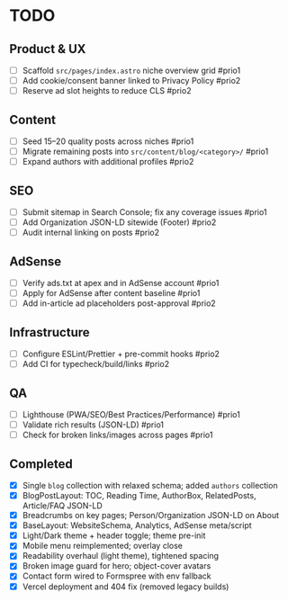 # TODO

## Product & UX

- [ ] Scaffold `src/pages/index.astro` niche overview grid #prio1
- [ ] Add cookie/consent banner linked to Privacy Policy #prio2
- [ ] Reserve ad slot heights to reduce CLS #prio2

## Content

- [ ] Seed 15–20 quality posts across niches #prio1
- [ ] Migrate remaining posts into `src/content/blog/<category>/` #prio1
- [ ] Expand authors with additional profiles #prio2

## SEO

- [ ] Submit sitemap in Search Console; fix any coverage issues #prio1
- [ ] Add Organization JSON-LD sitewide (Footer) #prio2
- [ ] Audit internal linking on posts #prio2

## AdSense

- [ ] Verify ads.txt at apex and in AdSense account #prio1
- [ ] Apply for AdSense after content baseline #prio1
- [ ] Add in-article ad placeholders post-approval #prio2

## Infrastructure

- [ ] Configure ESLint/Prettier + pre-commit hooks #prio2
- [ ] Add CI for typecheck/build/links #prio2

## QA

- [ ] Lighthouse (PWA/SEO/Best Practices/Performance) #prio1
- [ ] Validate rich results (JSON-LD) #prio1
- [ ] Check for broken links/images across pages #prio1

## Completed

- [x] Single `blog` collection with relaxed schema; added `authors` collection
- [x] BlogPostLayout: TOC, Reading Time, AuthorBox, RelatedPosts, Article/FAQ JSON-LD
- [x] Breadcrumbs on key pages; Person/Organization JSON-LD on About
- [x] BaseLayout: WebsiteSchema, Analytics, AdSense meta/script
- [x] Light/Dark theme + header toggle; theme pre-init
- [x] Mobile menu reimplemented; overlay close
- [x] Readability overhaul (light theme), tightened spacing
- [x] Broken image guard for hero; object-cover avatars
- [x] Contact form wired to Formspree with env fallback
- [x] Vercel deployment and 404 fix (removed legacy builds)
